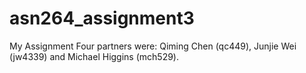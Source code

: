 # asn264_assignment3

My Assignment Four partners were: Qiming Chen (qc449), Junjie Wei (jw4339) and Michael Higgins (mch529).
